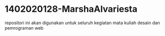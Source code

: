 # 1402020128-MarshaAlvariesta
repositori ini akan digunakan untuk seluruh kegiatan mata kuliah desain dan pemrograman web
